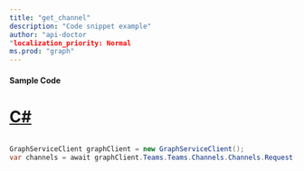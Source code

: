 ```yaml
---
title: "get_channel"
description: "Code snippet example" 
author: "api-doctor
"localization_priority: Normal
ms.prod: "graph"
--- 
```

#### Sample Code
# [C#](#tab/Csharp)

```C#

GraphServiceClient graphClient = new GraphServiceClient();
var channels = await graphClient.Teams.Teams.Channels.Channels.Request().GetAsync();

```